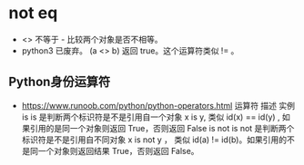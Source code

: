 # not eq

- <>	不等于 - 比较两个对象是否不相等。
- python3 已废弃。	(a <> b) 返回 true。这个运算符类似 != 。



## Python身份运算符
- https://www.runoob.com/python/python-operators.html
运算符	描述	实例
is	is 是判断两个标识符是不是引用自一个对象	x is y, 类似 id(x) == id(y) , 如果引用的是同一个对象则返回 True，否则返回 False
is not	is not 是判断两个标识符是不是引用自不同对象	x is not y ， 类似 id(a) != id(b)。如果引用的不是同一个对象则返回结果 True，否则返回 False。
